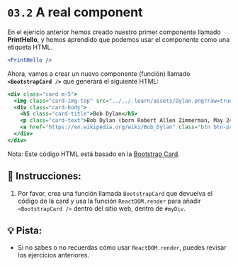 # `03.2`  A real component

En el ejericio anterior hemos creado nuestro primer componente llamado **PrintHello**, y hemos aprendido que podemos usar el componente como una etiqueta HTML.

```jsx
<PrintHello />
```

Ahora, vamos a crear un nuevo componente (función) llamado **`<BootstrapCard />`** que generará el siguiente HTML:

```jsx
<div class="card m-5">
  <img class="card-img-top" src="../../.learn/assets/Dylan.png?raw=true" alt="Card image cap" />
  <div class="card-body">
    <h5 class="card-title">Bob Dylan</h5>
    <p class="card-text">Bob Dylan (born Robert Allen Zimmerman, May 24, 1941) is an American singer/songwriter, author, and artist who has been an influential figure in popular music and culture for more than five decades.</p>
    <a href="https://en.wikipedia.org/wiki/Bob_Dylan" class="btn btn-primary">Go to wikipedia</a>
  </div>
</div>
```
 Nota: Este código HTML está basado en la [Bootstrap Card](https://getbootstrap.com/docs/4.0/components/card/).

## 📝 Instrucciones:

1. Por favor, crea una función llamada `BootstrapCard` que devuelva el código de la card y usa la función `ReactDOM.render` para añadir `<BootstrapCard />` dentro del sitio web, dentro de `#myDiv`.

## 💡 Pista:

+  Si no sabes o no recuerdas cómo usar `ReactDOM.render`, puedes revisar los ejercicios anteriores.
